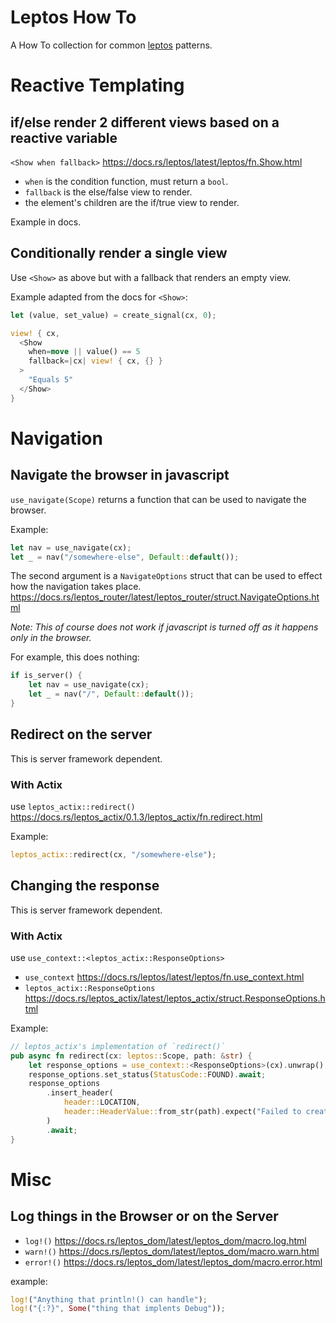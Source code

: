 # Leptos How To

A How To collection for common [leptos](https://github.com/leptos-rs/leptos) patterns.


# Reactive Templating

## if/else render 2 different views based on a reactive variable

`<Show when fallback>` https://docs.rs/leptos/latest/leptos/fn.Show.html

 - `when` is the condition function, must return a `bool`.
 - `fallback` is the else/false view to render.
 - the element's children are the if/true view to render.
 
Example in docs.

## Conditionally render a single view

Use `<Show>` as above but with a fallback that renders an empty view.

Example adapted from the docs for `<Show>`:

```rust
let (value, set_value) = create_signal(cx, 0);

view! { cx,
  <Show
    when=move || value() == 5
    fallback=|cx| view! { cx, {} }
  >
    "Equals 5"
  </Show>
}
```
# Navigation

## Navigate the browser in javascript
`use_navigate(Scope)` returns a function that can be used to navigate the browser.

Example:
```rust
let nav = use_navigate(cx);
let _ = nav("/somewhere-else", Default::default());
```

The second argument is a `NavigateOptions` struct that can be used to effect how the navigation takes place. https://docs.rs/leptos_router/latest/leptos_router/struct.NavigateOptions.html

_Note: This of course does not work if javascript is turned off as it happens only in the browser._

For example, this does nothing:
```rust
if is_server() {
    let nav = use_navigate(cx);
    let _ = nav("/", Default::default());
}
```

## Redirect on the server
This is server framework dependent.

### With Actix

use `leptos_actix::redirect()` https://docs.rs/leptos_actix/0.1.3/leptos_actix/fn.redirect.html

Example:
```rust
leptos_actix::redirect(cx, "/somewhere-else");
```

## Changing the response
This is server framework dependent.

### With Actix

use `use_context::<leptos_actix::ResponseOptions>` 
* `use_context` https://docs.rs/leptos/latest/leptos/fn.use_context.html
* `leptos_actix::ResponseOptions` https://docs.rs/leptos_actix/latest/leptos_actix/struct.ResponseOptions.html

Example:
```rust
// leptos_actix's implementation of `redirect()`
pub async fn redirect(cx: leptos::Scope, path: &str) {
    let response_options = use_context::<ResponseOptions>(cx).unwrap();
    response_options.set_status(StatusCode::FOUND).await;
    response_options
        .insert_header(
            header::LOCATION,
            header::HeaderValue::from_str(path).expect("Failed to create HeaderValue"),
        )
        .await;
}
```

# Misc

## Log things in the Browser or on the Server
* `log!()` https://docs.rs/leptos_dom/latest/leptos_dom/macro.log.html
* `warn!()` https://docs.rs/leptos_dom/latest/leptos_dom/macro.warn.html
* `error!()` https://docs.rs/leptos_dom/latest/leptos_dom/macro.error.html

example: 
```rust
log!("Anything that println!() can handle");
log!("{:?}", Some("thing that implents Debug"));
```




